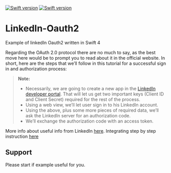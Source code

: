 [![Swift version](https://img.shields.io/badge/Swift-3.1-orange.svg)]()
[![Swift version](https://img.shields.io/badge/Swift-4-orange.svg)]()
# LinkedIn-Oauth2
Example of linkedIn Oauth2 written in Swift 4

Regarding the OAuth 2.0 protocol there are no much to say, as the best move here would be to prompt you to read about it in the official website. In short, here are the steps that we’ll follow in this tutorial for a successful sign in and authorization process:

> **Note:**
> - Necessarily, we are going to create a new app in the  [LinkedIn developer portal][1]. That will let us get two important keys (Client ID and Client Secret) required for the rest of the process.
> - Using a web view, we’ll let user sign in to his LinkedIn account.
> - Using the above, plus some more pieces of required data, we’ll ask the LinkedIn server for an authorization code.
> - We’ll exchange the authorization code with an access token.

More info about useful info from LinkedIn [here][2].
Integrating step by step instruction [here][3]

## Support 
Please start if example useful for you.

[1]:https://developer.linkedin.com/
[2]:https://developer.linkedin.com/docs/signin-with-linkedin
[3]:https://www.appcoda.com/linkedin-sign-in/
